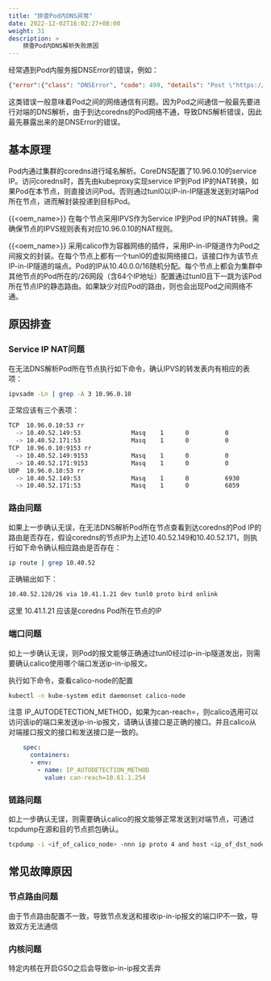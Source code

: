 ```yaml
---
title: "排查Pod内DNS异常"
date: 2022-12-02T16:02:27+08:00
weight: 31
description: >
    排查Pod内DNS解析失败原因
---
```


经常遇到Pod内服务报DNSError的错误，例如：

```json
{"error":{"class": "DNSError", "code": 499, "details": "Post \"https://default-kevstone:30357/v3/auth/tokens\": dial tcp: lookup default-kevstone: i/o timeout"}}
```

这类错误一般意味着Pod之间的网络通信有问题。因为Pod之间通信一般最先要进行对端的DNS解析，由于到达coredns的Pod网络不通，导致DNS解析错误，因此最先暴露出来的是DNSError的错误。

## 基本原理

Pod内通过集群的coredns进行域名解析。CoreDNS配置了10.96.0.10的service IP。访问coredns时，首先由kubeproxy实现service IP到Pod IP的NAT转换，如果Pod在本节点，则直接访问Pod。否则通过tunl0以IP-in-IP隧道发送到对端Pod所在节点，进而解封装投递到目标Pod。

{{<oem_name>}} 在每个节点采用IPVS作为Service IP到Pod IP的NAT转换。需确保节点的IPVS规则表有对应10.96.0.10的NAT规则。

{{<oem_name>}} 采用calico作为容器网络的插件，采用IP-in-IP隧道作为Pod之间报文的封装。在每个节点上都有一个tunl0的虚拟网络接口，该接口作为该节点IP-in-IP隧道的端点。Pod的IP从10.40.0.0/16随机分配。每个节点上都会为集群中其他节点的Pod所在的/26网段（含64个IP地址）配置通过tunl0且下一跳为该Pod所在节点IP的静态路由。如果缺少对应Pod的路由，则也会出现Pod之间网络不通。

## 原因排查

### Service IP NAT问题

在无法DNS解析Pod所在节点执行如下命令，确认IPVS的转发表内有相应的表项：

```bash
ipvsadm -Ln | grep -A 3 10.96.0.10
```

正常应该有三个表项：
```bash
TCP  10.96.0.10:53 rr
  -> 10.40.52.149:53              Masq    1      0          0
  -> 10.40.52.171:53              Masq    1      0          0
TCP  10.96.0.10:9153 rr
  -> 10.40.52.149:9153            Masq    1      0          0
  -> 10.40.52.171:9153            Masq    1      0          0
UDP  10.96.0.10:53 rr
  -> 10.40.52.149:53              Masq    1      0          6930
  -> 10.40.52.171:53              Masq    1      0          6859
```

### 路由问题

如果上一步确认无误，在无法DNS解析Pod所在节点查看到达coredns的Pod IP的路由是否存在，假设coredns的节点IP为上述10.40.52.149和10.40.52.171，则执行如下命令确认相应路由是否存在：

```bash
ip route | grep 10.40.52
```

正确输出如下：

```bash
10.40.52.128/26 via 10.41.1.21 dev tunl0 proto bird onlink
```

这里 10.41.1.21 应该是coredns Pod所在节点的IP

### 端口问题

如上一步确认无误，则Pod的报文能够正确通过tunl0经过ip-in-ip隧道发出，则需要确认calico使用哪个端口发送ip-in-ip报文。

执行如下命令，查看calico-node的配置

```bash
kubectl -n kube-system edit daemonset calico-node
```

注意 IP_AUTODETECTION_METHOD，如果为can-reach=<ip>，则calico选用可以访问该ip的端口来发送ip-in-ip报文，请确认该接口是正确的接口。并且calico从对端接口报文的接口和发送接口是一致的。

```yaml
    spec:
      containers:
      - env:
        - name: IP_AUTODETECTION_METHOD
          value: can-reach=10.61.1.254
```

### 链路问题

如上一步确认无误，则需要确认calico的报文能够正常发送到对端节点，可通过tcpdump在源和目的节点抓包确认。

```bash
tcpdump -i <if_of_calico_node> -nnn ip proto 4 and host <ip_of_dst_node>
```

## 常见故障原因

### 节点路由问题

由于节点路由配置不一致，导致节点发送和接收ip-in-ip报文的端口IP不一致，导致双方无法通信

### 内核问题

特定内核在开启GSO之后会导致ip-in-ip报文丢弃